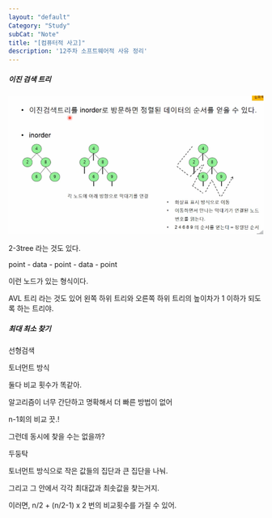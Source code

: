 ```yaml
---
layout: "default"
Category: "Study"
subCat: "Note"
title: "[컴퓨터적 사고]"
description: '12주차 소프트웨어적 사유 정리'
---
```



##### 이진 검색 트리

![Binary Search reading](/assets/Photo/BSspec.PNG)

2-3tree 라는 것도 있다.


point - data - point - data - point

이런 노드가 있는 형식이다.


AVL 트리 라는 것도 있어 왼쪽 하위 트리와 오른쪽 하위 트리의 높이차가 1 이하가 되도록 하는 트리야.

##### 최대 최소 찾기

선형검색

토너먼트 방식

둘다 비교 횟수가 똑같아.

알고리즘이 너무 간단하고 명확해서 더 빠른 방법이 없어

n-1회의 비교 끗.!

그런데 동시에 찾을 수는 없을까?

두둥탁

토너먼트 방식으로 작은 값들의 집단과 큰 집단을 나눠.

그리고 그 안에서 각각 최대값과 최솟값을 찾는거지.

이러면, n/2 + (n/2-1) x 2 번의 비교횟수를 가질 수 있어.
